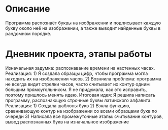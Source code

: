 # Описание
Программа распознаёт буквы на изображении и подписывает каждую букву около неё на изображении, а также выводит найденные буквы в рандомном порядке.
# Дневник проекта, этапы работы
Изначальная задумка: распознавание времени на настенных часах.
Реализация:
    1) Я создала образцы цифр, чтобы программа могла находить их на изображении часов.
    2) Возникла проблема: программа не всегда видит стрелки часов, часто считывает их контур одним большим прямоугольником. Я не придумала, как это исправить, поэтому пришлось менять идею.
Итоговая идея:
Я решила написать программу, распознающую строчные буквы латинского алфавита.
Реализация:
    1) Создала шаблоны букв
    2) Взяла функцию, сравнивающую контур на изображении со всеми образцами букв по очереди
    3) Написала все промежуточные этапы: считывание контуров, вывод распознанных букв на изначальное изображение

